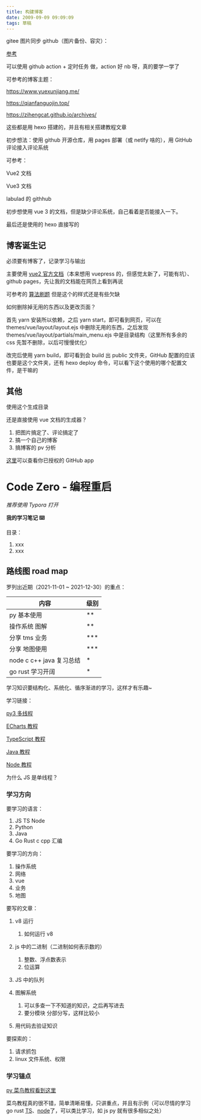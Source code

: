 ```yaml
---
title: 构建博客
date: 2009-09-09 09:09:09
tags: 草稿
---
```


gitee 图片同步 github（图片备份、容灾）：

[参考](https://www.bahuangshanren.tech/github%E4%B8%8Egitee%E5%8F%8C%E5%90%91%E8%87%AA%E5%8A%A8%E5%90%8C%E6%AD%A5/)

可以使用 github action + 定时任务 做，action 好 nb 呀，真的要学一学了

可参考的博客主题：

https://www.yuexunjiang.me/

https://qianfanguojin.top/

https://zihengcat.github.io/archives/

这些都是用 hexo 搭建的，并且有相关搭建教程文章

初步想法：使用 github 开源仓库，用 pages 部署（或 netlfy 啥的），用 GitHub 评论接入评论系统

可参考：

Vue2 文档

Vue3 文档

labulad 的 githhub

初步想使用 vue 3 的文档，但是缺少评论系统，自己看着是否能接入一下。

最后还是使用的 hexo 直接写的

## 博客诞生记

必须要有博客了，记录学习与输出

主要使用 [vue2 官方文档](https://github.com/vuejs/cn.vuejs.org)（本来想用 vuepress 的，但感觉太新了，可能有坑）、github pages，先让我的文档能在网页上看到再说

可参考的 [算法刷题](https://github.com/labuladong/fucking-algorithm) 但是这个的样式还是有些欠缺

如何删除掉无用的东西以及更改页面？

首先 yarn 安装所以依赖，之后 yarn start，即可看到网页，可以在 themes/vue/layout/layout.ejs 中删除无用的东西，之后发现 themes/vue/layout/partials/main_menu.ejs 中是目录结构（这里所有多余的 css 先暂不删除，以后可慢慢优化）

改完后使用 yarn build，即可看到会 build 出 public 文件夹，GitHub 配置的应该也要是这个文件夹，还有 hexo deploy 命令，可以看下这个使用的哪个配置文件，是干嘛的

## 其他

使用这个生成目录

还是直接使用 vue 文档的生成器？

1. 把图片搞定了、评论搞定了
2. 搞一个自己的博客
3. 搞博客的 pv 分析

[这里](https://github.com/settings/applications)可以查看你已授权的 GitHub app

# Code Zero - 编程重启

_推荐使用 Typora 打开_

**我的学习笔记 ⌨️**

目录：

1. xxx
2. xxx

## 路线图 road map

罗列出近期（2021-11-01 ~ 2021-12-30）的重点：

| 内容                     | 级别   |
| ------------------------ | ------ |
| py 基本使用              | \*\*   |
| 操作系统 图解            | \*\*   |
| 分享 tms 业务            | \*\*\* |
| 分享 地图使用            | \*\*\* |
| node c c++ java 复习总结 | \*     |
| go rust 学习开阔         | \*     |

学习知识要结构化、系统化、循序渐进的学习，这样才有乐趣~

学习链接：

[py3 多线程](https://www.runoob.com/python3/python3-multithreading.html)

[ECharts 教程](https://www.runoob.com/echarts/echarts-tutorial.html)

[TypeScript 教程](https://www.runoob.com/typescript/ts-tutorial.html)

[Java 教程](https://www.runoob.com/java/java-tutorial.html)

[Node 教程](https://www.runoob.com/nodejs/nodejs-tutorial.html)

为什么 JS 是单线程？

### 学习方向

要学习的语言：

1. JS TS Node
2. Python
3. Java
4. Go Rust c cpp 汇编

要学习的方向：

1. 操作系统
2. 网络
3. vue
4. 业务
5. 地图

要写的文章：

1. v8 运行
    1. 如何运行 v8
2. js 中的二进制（二进制如何表示数的）
    1. 整数、浮点数表示
    2. 位运算
3. JS 中的队列
4. 图解系统

    1. 可以多查一下不知道的知识，之后再写进去
    2. 要分模块 分部分写，这样比较小

5. 用代码去验证知识

要探索的：

1. 请求抓包
2. linux 文件系统、权限

### 学习锚点

[py 菜鸟教程看到这里](https://www.runoob.com/python3/python3-namespace-scope.html)

菜鸟教程真的很不错，简单清晰易懂，只讲重点，并且有示例（可以尽情的学习 go rust [TS](https://www.runoob.com/typescript/ts-tutorial.html)、[node](https://www.runoob.com/nodejs/nodejs-tutorial.html)了，可以类比学习，如 js py 就有很多相似之处）
